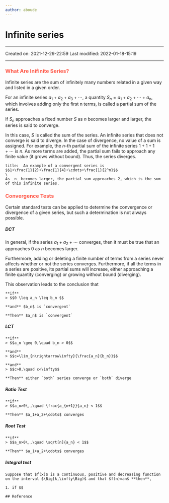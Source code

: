 ```yaml
---
author: aboude
---
```

# Infinite series
___

Created on: 2021-12-29-22:59
Last modified: 2022-01-18-15:19

___

### <span style="color: #ff5545;text-transform: capitalize;">What are inifinite series?</span>

Infinite series are the sum of infinitely many numbers related in a given way and listed in a given order.

For an infinite series $a_1 + a_2 + a_3 +\cdots$, a quantity $S_n = a_1 + a_2 +\cdots+ a_n$, which involves adding only the first n terms, is called a partial sum of the series.

 If $S_n$ approaches a fixed number $S$ as $n$ becomes larger and larger, the series is said to converge. 
 
 In this case, $S$ is called the sum of the series. An infinite series that does not converge is said to diverge. In the case of divergence, no value of a sum is assigned. For example, the $n$-th partial sum of the infinite series $1 + 1 + 1 +\cdots$ is $n$. As more terms are added, the partial sum fails to approach any finite value (it grows without bound). Thus, the series diverges. 
 
```ad-example
title:  An example of a convergent series is
$$1+\frac{1}{2}+\frac{1}{4}+\cdots+\frac{1}{2^n}$$ 
\
As _n_ becomes larger, the partial sum approaches 2, which is the sum of this infinite series.
```

### <span style="color: #ff5545;text-transform: capitalize;">Convergence tests</span>

Certain standard tests can be applied to determine the convergence or divergence of a given series, but such a determination is not always possible. 

##### DCT

In general, if the series $a_1 + a_2 +\cdots$ converges, then it must be true that an approaches $0$ as $n$ becomes larger.

Furthermore, adding or deleting a finite number of terms from a series never affects whether or not the series converges. Furthermore, if all the terms in a series are positive, its partial sums will increase, either approaching a finite quantity (converging) or growing without bound (diverging).

This observation leads to the conclusion that 
```ad-definition
**if** 
> $$0 \leq a_n \leq b_n $$

**and** $b_n$ is `convergent`

**Then** $a_n$ is `convergent`
```

##### LCT

```ad-definition
**if**
> $$a_n \geq 0,\quad b_n > 0$$

**and**
> $$c=\lim_{n\rightarrow\infty}{\frac{a_n}{b_n}}$$

**and**
> $$c>0,\quad c<\infty$$

**Then** either `both` series converge or `both` diverge
```

##### Ratio Test
```ad-definition
**if**
> $$a_n>0\,,\quad \frac{a_{n+1}}{a_n} < 1$$

**Then** $a_1+a_2+\cdots$ converges
```

##### Root Test
```ad-definition
**if**
> $$a_n>0\,,\quad \sqrt[n]{a_n} < 1$$

**Then** $a_1+a_2+\cdots$ converges
```

##### Integral test
```ad-definition
Suppose that $f(x)$ is a continuous, positive and decreasing function on the interval $\Big[k,\infty\Big)$ and that $f(n)=an$ **then**,

1. if $$

## Reference